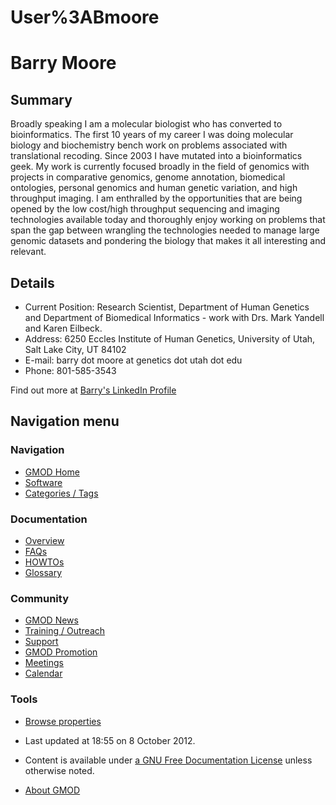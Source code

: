 



<span id="top"></span>




# <span dir="auto">User%3ABmoore</span>









# <span id="Barry_Moore" class="mw-headline">Barry Moore</span>

## <span id="Summary" class="mw-headline">Summary</span>

Broadly speaking I am a molecular biologist who has converted to
bioinformatics. The first 10 years of my career I was doing molecular
biology and biochemistry bench work on problems associated with
translational recoding. Since 2003 I have mutated into a bioinformatics
geek. My work is currently focused broadly in the field of genomics with
projects in comparative genomics, genome annotation, biomedical
ontologies, personal genomics and human genetic variation, and high
throughput imaging. I am enthralled by the opportunities that are being
opened by the low cost/high throughput sequencing and imaging
technologies available today and thoroughly enjoy working on problems
that span the gap between wrangling the technologies needed to manage
large genomic datasets and pondering the biology that makes it all
interesting and relevant.

## <span id="Details" class="mw-headline">Details</span>

- Current Position: Research Scientist, Department of Human Genetics and
  Department of Biomedical Informatics - work with Drs. Mark Yandell and
  Karen Eilbeck.
- Address: 6250 Eccles Institute of Human Genetics, University of Utah,
  Salt Lake City, UT 84102
- E-mail: barry dot moore at genetics dot utah dot edu
- Phone: 801-585-3543

Find out more at
<a href="http://www.linkedin.com/in/barrymoore66" class="external text"
rel="nofollow">Barry's LinkedIn Profile</a>








## Navigation menu






### 



<a href="Main_Page"
style="background-image: url(../images/GMOD-cogs.png);"
title="Visit the main page"></a>


### Navigation



- <span id="n-GMOD-Home">[GMOD Home](Main_Page)</span>
- <span id="n-Software">[Software](GMOD_Components)</span>
- <span id="n-Categories-.2F-Tags">[Categories /
  Tags](Categories)</span>




### Documentation



- <span id="n-Overview">[Overview](Overview)</span>
- <span id="n-FAQs">[FAQs](Category%3AFAQ)</span>
- <span id="n-HOWTOs">[HOWTOs](Category%3AHOWTO)</span>
- <span id="n-Glossary">[Glossary](Glossary)</span>




### Community



- <span id="n-GMOD-News">[GMOD News](GMOD_News)</span>
- <span id="n-Training-.2F-Outreach">[Training /
  Outreach](Training_and_Outreach)</span>
- <span id="n-Support">[Support](Support)</span>
- <span id="n-GMOD-Promotion">[GMOD Promotion](GMOD_Promotion)</span>
- <span id="n-Meetings">[Meetings](Meetings)</span>
- <span id="n-Calendar">[Calendar](Calendar)</span>




### Tools

- <span id="t-smwbrowselink"><a href="Special%3ABrowse/User%3ABmoore" rel="smw-browse">Browse
  properties</a></span>



- <span id="footer-info-lastmod">Last updated at 18:55 on 8 October
  2012.</span>
<!-- - <span id="footer-info-viewcount">31,295 page views.</span> -->
- <span id="footer-info-copyright">Content is available under
  <a href="http://www.gnu.org/licenses/fdl-1.3.html" class="external"
  rel="nofollow">a GNU Free Documentation License</a> unless otherwise
  noted.</span>

<!-- -->

- <span id="footer-places-about">[About
  GMOD](GMOD%3AAbout "GMOD%3AAbout")</span>

<!-- -->





